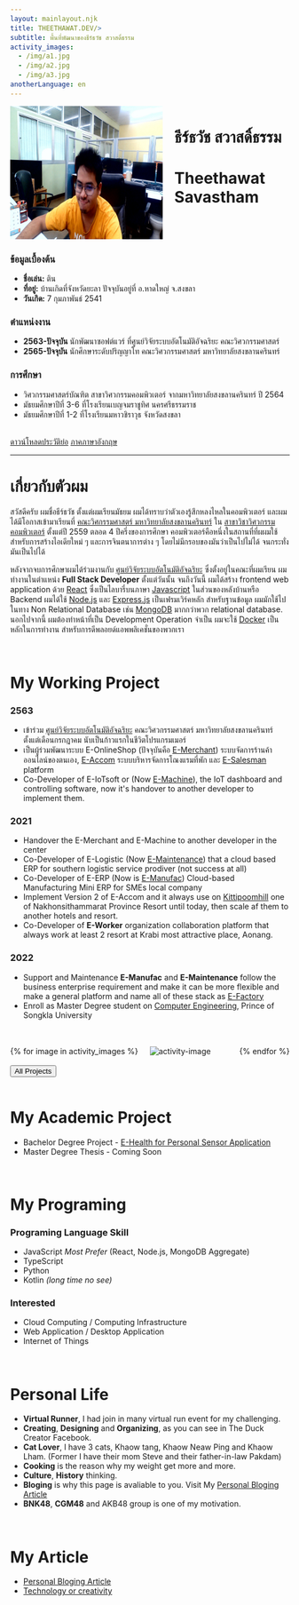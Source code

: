 ```yaml
---
layout: mainlayout.njk
title: THEETHAWAT.DEV/>
subtitle: พื้นที่พัฒนาของธีร์ธวัช สวาสดิ์ธรรม
activity_images:
  - /img/a1.jpg
  - /img/a2.jpg
  - /img/a3.jpg
anotherLanguage: en
---
```


<div class="columns ">
<div class="column is-one-third">
<img src="/img/tin_photo.jpg" alt="Tin Photo" class="image" style="height:240px;">
</div>
<div class="column is-two-third mt-6">
<h1 class="subtitle is-2 mb-0">ธีร์ธวัช สวาสดิ์ธรรม</h1>
<h1 class="subtitle is-3 pt-2">Theethawat Savastham</h1>
</div>
</div>
<div class="columns">
<div class="column ">

### ข้อมูลเบื้องต้น

- **ชื่อเล่น:** ติน
- **ที่อยู่:** บ้านเกิดที่จังหวัดยะลา ปัจจุบันอยู่ที่ อ.หาดใหญ่ จ.สงขลา
- **วันเกิด:** 7 กุมภาพันธ์ 2541

### ตำแหน่งงาน

- **2563-ปัจจุบัน** นักพัฒนาซอฟต์แวร์ ที่ศูนย์วิจัยระบบอัตโนมัติอัจฉริยะ คณะวิศวกรรมศาสตร์
- **2565-ปัจจุบัน** นักศึกษาระดับปริญญาโท คณะวิศวกรรมศาสตร์ มหาวิทยาลัยสงขลานครินทร์

### การศึกษา

- วิศวกรรมศาสตร์บัณฑิต สาขาวิศวกรรมคอมพิวเตอร์ จากมหาวิทยาลัยสงขลานครินทร์ ปี 2564
- มัธยมศึกษาปีที่ 3-6 ที่โรงเรียนเบญจมราชูทิศ นครศรีธรรมราช
- มัธยมศึกษาปีที่ 1-2 ที่โรงเรียนมหาวชิราวุธ จังหวัดสงขลา

</div>
</div>

<br/>

<div class="is-flex ">
  <a class="button is-link is-outlined mr-2" href="/file/Resume-20230412.pdf">ดาวน์โหลดประวัติย่อ</a>
  <a class="button is-link is-outlined " href="/">ภาคภาษาอังกฤษ</a>
</div>

<hr />

# เกี่ยวกับตัวผม

สวัสดีครับ ผมชื่อธีร์ธวัช ตั้งแต่ผมเรียนมัธยม ผมได้ทราบว่าตัวเองรู้สึกหลงไหลในคอมพิวเตอร์ และผมได้มีโอกาสเข้ามาเรียนที่ [คณะวิศกรรมศาสตร์ มหาวิทยาลัยสงขลานครินทร์](https://www.eng.psu.ac.th) ใน [สาขาวิชาวิศวกรรมคอมพิวเตอร์](https://coe.psu.ac.th) ตั้งแต่ปี 2559 ตลอด 4 ปีครึ่งของการศึกษา คอมพิวเตอร์คือหนึ่งในสถานที่ที่ผผมใช้สำหรับการสร้างไอเดียใหม่ ๆ และการจินตนาการต่าง ๆ โดยไม่มีกรอบของมันว่าเป็นไปไม่ได้ จนกระทั่งมันเป็นไปได้

หลังจากจบการศึกษาผมได้ร่วมงานกับ [ศูนย์วิจัยระบบอัตโนมัติอัจฉริยะ](https://iarc.psu.ac.th) ซึ่งตั้งอยู่ในคณะที่ผมเรียน ผมทำงานในตำแหน่ง **Full Stack Developer** ตั้งแต่วันนั้น จนถึงวันนี้ ผมได้สร้าง frontend web application ด้วย [React](https://reactjs.org) ซึ่งเป็นไลบารี่บนภาษา [Javascript](https://openjsf.org/) ในส่วนของหลังบ้านหรือ Backend ผมได้ใช้ [Node.js](https://nodejs.org) และ [Express.js](https://expressjs.com) เป็นเฟรมเวิร์คหลัก สำหรับฐานข้อมูล ผมมักใช้ไปในทาง Non Relational Database เช่น [MongoDB](https://www.mongodb.com/home) มากกว่าพวก relational database. นอกไปจากนี้ ผมต้องทำหน้าที่เป็น Development Operation จำเป็น ผมจะใช้ [Docker](https://docker.com) เป็นหลักในการทำงาน สำหรับการดีพลอยด์แอพพลิเคชั่นของพวกเรา

<br/>

# My Working Project

### 2563

- เข้าร่วม [ศูนย์วิจัยระบบอัตโนมัติอัจฉริยะ](https://iarc.psu.ac.th) คณะวิศวกรรมศาสตร์ มหาวิทยาลัยสงขลานครินทร์ ตั้งแต่เดือนกรกฎาคม นับเป็นก้าวแรกในชีวิตโปรแกรมเมอร์
- เป็นผู้ร่วมพัฒนาระบบ E-OnlineShop (ปัจจุบันคือ [E-Merchant](https://emerchant.efactory.biz)) ระบบจัดการร้านค้าออนไลน์ของตนเอง, [E-Accom](https://eaccom.net) ระบบบริหารจัดการโณงแรมที่พัก และ [E-Salesman](https://esalesman.net) platform
- Co-Developer of E-IoTsoft or (Now [E-Machine](https://emachine.efactory.biz)), the IoT dashboard and controlling software, now it's handover to another developer to implement them.

### 2021

- Handover the E-Merchant and E-Machine to another developer in the center
- Co-Developer of E-Logistic (Now [E-Maintenance](https://emaintenance.efactory.biz)) that a cloud based ERP for southern logistic service prodiver (not success at all)
- Co-Developer of E-ERP (Now is [E-Manufac](https://emanufac.efactory.biz)) Cloud-based Manufacturing Mini ERP for SMEs local company
- Implement Version 2 of E-Accom and it always use on [Kittipoomhill](https://kittipoomhill.com) one of Nakhonsithammarat Province Resort until today, then scale af them to another hotels and resort.
- Co-Developer of **E-Worker** organization collaboration platform that always work at least 2 resort at Krabi most attractive place, Aonang.

### 2022

- Support and Maintenance **E-Manufac** and **E-Maintenance** follow the business enterprise requirement and make it can be more flexible and make a general platform and name all of these stack as [E-Factory](https://efactory.biz)
- Enroll as Master Degree student on [Computer Engineering](https://www.coe.psu.ac.th), Prince of Songkla University

<br>
<br>

<div class="columns">
{% for image in  activity_images %}
<div class="column is-one-third">
<img src="{{image}}" alt="activity-image" class="image" style="height:240px;">
</div>
{% endfor %}
</div>

<br>
<a href="/project/summary">
<button class="button is-link is-outlined">All Projects</button>
</a>

<br>

<br>

# My Academic Project

- Bachelor Degree Project - [E-Health for Personal Sensor Application](project/ehealth)
- Master Degree Thesis - Coming Soon

<br>

# My Programing

### Programing Language Skill

- JavaScript _Most Prefer_ (React, Node.js, MongoDB Aggregate)
- TypeScript
- Python
- Kotlin _(long time no see)_

### Interested

- Cloud Computing / Computing Infrastructure
- Web Application / Desktop Application
- Internet of Things

<br>

# Personal Life

- **Virtual Runner**, I had join in many virtual run event for my challenging.
- **Creating**, **Designing** and **Organizing**, as you can see in The Duck Creator Facebook.
- **Cat Lover**, I have 3 cats, Khaow tang, Khaow Neaw Ping and Khaow Lham. (Former I have their mom Steve and their father-in-law Pakdam)
- **Cooking** is the reason why my weight get more and more.
- **Culture**, **History** thinking.
- **Bloging** is why this page is avaliable to you. Visit My [Personal Bloging Article](/article/)
- **BNK48**, **CGM48** and AKB48 group is one of my motivation.

<br>

# My Article

- [Personal Bloging Article](/article/)
- [Technology or creativity](https://theduckcreator.in.th)
